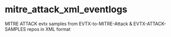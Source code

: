 # mitre_attack_xml_eventlogs
MITRE ATTACK evtx samples from EVTX-to-MITRE-Attack &amp; EVTX-ATTACK-SAMPLES repos in XML format
